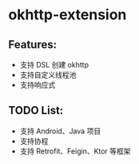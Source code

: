 # okhttp-extension

## Features:
* 支持 DSL 创建 okhttp
* 支持自定义线程池
* 支持响应式

## TODO List:

* 支持 Android、Java 项目
* 支持协程
* 支持 Retrofit、Feigin、Ktor 等框架
